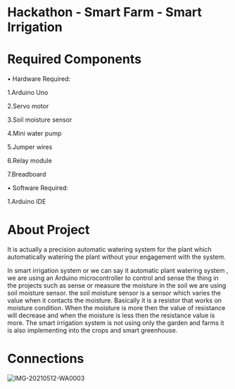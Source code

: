 
# Hackathon - Smart Farm - Smart Irrigation

# Required Components

• Hardware Required:

1.Arduino Uno

2.Servo motor

3.Soil moisture sensor

4.Mini water pump

5.Jumper wires

6.Relay module

7.Breadboard

• Software Required:

1.Arduino IDE


# About Project

It is actually a precision automatic watering system for the plant which automatically watering the plant without your engagement with the system.


In smart irrigation system or we can say it automatic plant watering system , we are using an Arduino microcontroller to control and sense the thing in the projects such as sense or measure the moisture in the soil we are using soil moisture sensor. the soil moisture sensor is a sensor which varies the value when it contacts the moisture. Basically it is a resistor that works on moisture condition. When the moisture is more then the value of resistance will decrease and when the moisture is less then the resistance value is more.
The smart irrigation system is not using only the garden and farms it is also implementing into the crops and smart greenhouse.

# Connections

![IMG-20210512-WA0003](https://user-images.githubusercontent.com/78618979/117869846-ef183600-b2b8-11eb-9b4b-5fbfef94dff4.jpeg)

